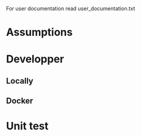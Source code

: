 For user documentation read user_documentation.txt
# Assumptions

# Developper
## Locally
## Docker 
# Unit test
